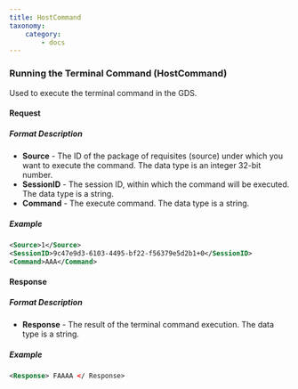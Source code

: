 ```yaml
---
title: HostCommand
taxonomy:
    category:
        - docs
---
```


### Running the Terminal Command (HostCommand)

Used to execute the terminal command in the GDS.

#### Request

##### Format Description

-  **Source** - The ID of the package of requisites (source) under which you want to execute the command. The data type is an integer 32-bit number.
-  **SessionID** - The session ID, within which the command will be executed. The data type is a string.
-  **Command** - The execute command. The data type is a string.

##### Example

```xml
<Source>1</Source>
<SessionID>9c47e9d3-6103-4495-bf22-f56379e5d2b1+0</SessionID>
<Command>AAA</Command>
```

#### Response

##### Format Description

-  **Response** - The result of the terminal command execution. The data type is a string.

##### Example

```xml
<Response> FAAAA </ Response>
```
